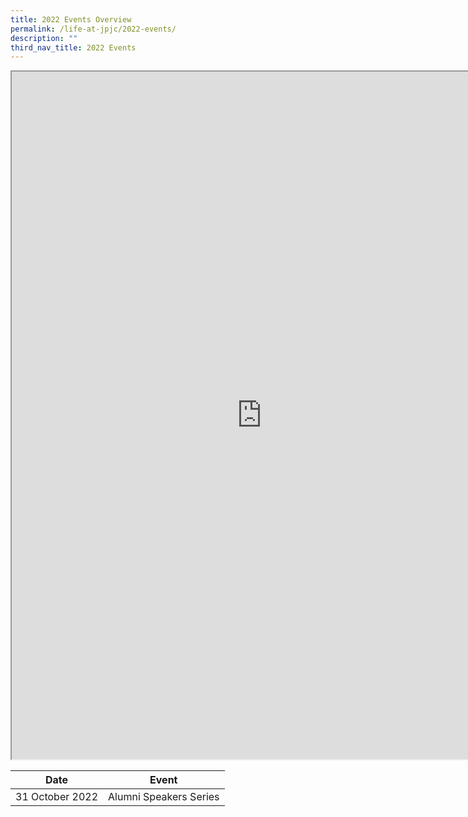```yaml
---
title: 2022 Events Overview
permalink: /life-at-jpjc/2022-events/
description: ""
third_nav_title: 2022 Events
---
```



<iframe src="https://docs.google.com/document/d/e/2PACX-1vRAUb4EPu8kQuOZvClEENwKh8UPEAqeLqI4e-ZSxmfQQku3PYbjIjiUNB2oeCQ9FmVLAYSQw0kG36O1/pub?embedded=true" width=800px height=1100px scrolling="no"></iframe>




<p>


| Date | Event |
| -------- | -------- |
| 31 October 2022    | Alumni Speakers Series     | 

